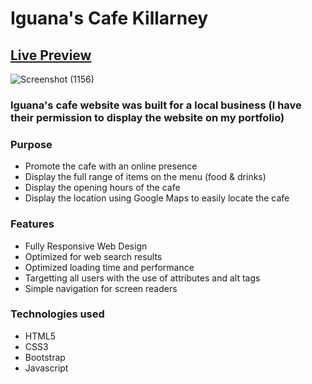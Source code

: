 # Iguana's Cafe Killarney
## [Live Preview](https://iguanas-cafe.vercel.app/)
![Screenshot (1156)](https://github.com/Renaldas0/Iguanas_cafe/assets/97538312/dc466409-4151-411d-bf51-8f97ceacbb68)

### Iguana's cafe website was built for a local business (I have their permission to display the website on my portfolio)

### Purpose
- Promote the cafe with an online presence
- Display the full range of items on the menu (food & drinks)
- Display the opening hours of the cafe
- Display the location using Google Maps to easily locate the cafe

### Features
- Fully Responsive Web Design
- Optimized for web search results
- Optimized loading time and performance
- Targetting all users with the use of attributes and alt tags
- Simple navigation for screen readers

### Technologies used
- HTML5
- CSS3
- Bootstrap
- Javascript 
